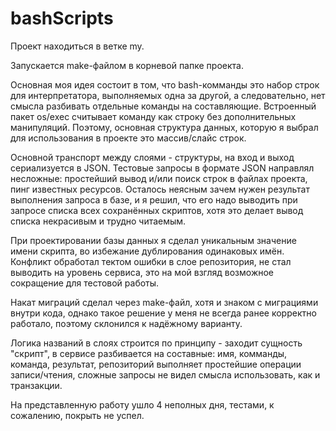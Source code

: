 # bashScripts

Проект находиться в ветке my.

Запускается make-файлом в корневой папке проекта.

Основная моя идея состоит в том, что bash-комманды это набор строк для интерпретатора, выполняемых одна за другой, а следовательно, нет смысла разбивать отдельные команды на составляющие. Встроенный пакет os/exec считывает команду как строку без дополнительных манипуляций. Поэтому, основная структура данных, которую я выбрал для использования в проекте это массив/слайс строк.

Основной транспорт между слоями - структуры, на вход и выход сериализуется в JSON. Тестовые запросы в формате JSON направлял несложные: простейший вывод и/или поиск строк в файлах проекта, пинг известных ресурсов. Осталось неясным зачем нужен результат выполнения запроса в базе, и я решил, что его надо выводить при запросе списка всех сохранённых скриптов, хотя это делает вывод списка некрасивым и трудно читаемым.

При проектировании базы данных я сделал уникальным значение имени скрипта, во избежание дублирования одинаковых имён. Конфликт обработал тектом ошибки в слое репозитория, не стал выводить на уровень сервиса, это на мой взгляд возможное сокращение для тестовой работы.

Накат миграций сделал через make-файл, хотя и знаком с миграциями внутри кода, однако такое решение у меня не всегда ранее корректно работало, поэтому склонился к надёжному варианту.

Логика названий в слоях строится по принципу - заходит сущность "скрипт", в сервисе разбивается на составные: имя, комманды, команда, результат, репозиторий выполняет простейшие операции записи/чтения, сложные запросы не видел смысла использовать, как и транзакции.

На представленную работу ушло 4 неполных дня, тестами, к сожалению, покрыть не успел.


